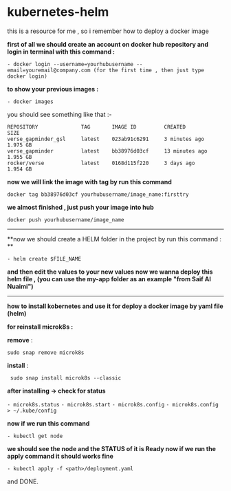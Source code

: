 # kubernetes-helm
this is a resource for me , so i remember how to deploy a docker image


**first of all we should create an account on docker hub repository
and login in terminal with this command :**


```
- docker login --username=yourhubusername --email=youremail@company.com (for the first time , then just type docker login)
```


**to show your previous images :**


```
- docker images
```


you should see something like that :- 


```
REPOSITORY              TAG       IMAGE ID         CREATED           SIZE
verse_gapminder_gsl     latest    023ab91c6291     3 minutes ago     1.975 GB
verse_gapminder         latest    bb38976d03cf     13 minutes ago    1.955 GB
rocker/verse            latest    0168d115f220     3 days ago        1.954 GB
```


**now we will link the image with tag by run this command**


``` docker tag bb38976d03cf yourhubusername/image_name:firsttry ```


**we almost finished , just push your image into hub**


```docker push yourhubusername/image_name```


---------------------------



**now we should create a HELM folder in the project
by run this command : **


```
- helm create $FILE_NAME
```


**and then edit the values to your new values 
now we wanna deploy this helm file ,
(you can use the my-app folder as an example "from Saif Al Nuaimi")**

-------------------------

**how to install kobernetes and use it for deploy a docker image by yaml file (helm)**


**for reinstall microk8s :**

**remove** :

``` sudo snap remove microk8s ```


**install** :

``` sudo snap install microk8s --classic```


**after installing -> check for status** 


```- microk8s.status```
```- microk8s.start```
```- microk8s.config```
```- microk8s.config > ~/.kube/config```


**now if we run this command**


```- kubectl get node```


**we should see the node and the STATUS of it is Ready
now if we run the apply command it should works fine**


```- kubectl apply -f <path>/deployment.yaml```


and DONE.
